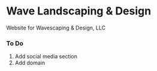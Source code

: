 # Wave Landscaping & Design

Website for Wavescaping & Design, LLC

### To Do

1. Add social media section
2. Add domain


